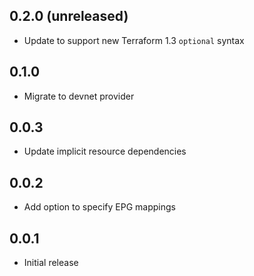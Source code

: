 ## 0.2.0 (unreleased)

- Update to support new Terraform 1.3 `optional` syntax

## 0.1.0

- Migrate to devnet provider

## 0.0.3

- Update implicit resource dependencies

## 0.0.2

- Add option to specify EPG mappings

## 0.0.1

- Initial release
